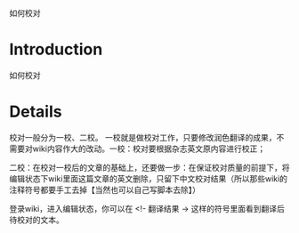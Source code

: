 如何校对

# Introduction #
如何校对


# Details #
校对一般分为一校、二校。
一校就是做校对工作，只要修改润色翻译的成果，不需要对wiki内容作大的改动。一校：校对要根据杂志英文原内容进行校正；

二校：在校对一校后的文章的基础上，还要做一步：在保证校对质量的前提下，将编辑状态下wiki里面这篇文章的英文删除，只留下中文校对结果（所以那些wiki的注释符号都要手工去掉【当然也可以自己写脚本去除】）

登录wiki，进入编辑状态，你可以在 <!-  翻译结果  -> 这样的符号里面看到翻译后待校对的文本。